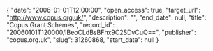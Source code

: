 {
  "date": "2006-01-01T12:00:00", 
  "open_access": true, 
  "target_url": "http://www.copus.org.uk/", 
  "description": "", 
  "end_date": null, 
  "title": "Copus Grant Schemes", 
  "record_id": "20060101T120000/lBeoCLdBsBFhx9C2SDvCuQ==", 
  "publisher": "copus.org.uk", 
  "slug": 31260868, 
  "start_date": null
}

